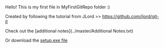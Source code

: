 Hello! This is my first file in MyFirstGitRepo folder :)

Created by following the tutorial from JLord >> https://github.com/jlord/git-it

Check out the [additional notes](../master/Additional Notes.txt)

Or download the [setup.exe file](./releases/download/2.0/setup.exe)